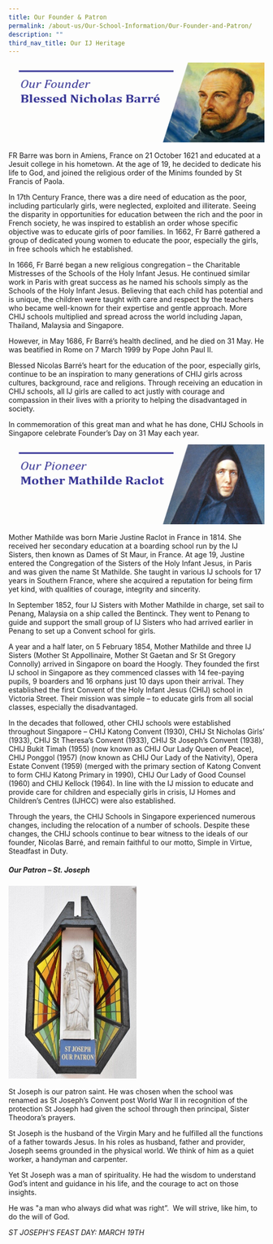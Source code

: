 ```yaml
---
title: Our Founder & Patron
permalink: /about-us/Our-School-Information/Our-Founder-and-Patron/
description: ""
third_nav_title: Our IJ Heritage
---
```

![](/images/About%20us/Our%20IJ%20Heritage/Fatherbarre2.png)

FR Barre was born in Amiens, France on 21 October 1621 and educated at a Jesuit college in his hometown. At the age of 19, he decided to dedicate his life to God, and joined the religious order of the Minims founded by St Francis of Paola.  

In 17th Century France, there was a dire need of education as the poor, including particularly girls, were neglected, exploited and illiterate. Seeing the disparity in opportunities for education between the rich and the poor in French society, he was inspired to establish an order whose specific objective was to educate girls of poor families. In 1662, Fr Barré gathered a group of dedicated young women to educate the poor, especially the girls, in free schools which he established.

In 1666, Fr Barré began a new religious congregation – the Charitable Mistresses of the Schools of the Holy Infant Jesus. He continued similar work in Paris with great success as he named his schools simply as the Schools of the Holy Infant Jesus. Believing that each child has potential and is unique, the children were taught with care and respect by the teachers who became well-known for their expertise and gentle approach. More CHIJ schools multiplied and spread across the world including Japan, Thailand, Malaysia and Singapore.

However, in May 1686, Fr Barré’s health declined, and he died on 31 May. He was beatified in Rome on 7 March 1999 by Pope John Paul II.

Blessed Nicolas Barré’s heart for the education of the poor, especially girls, continue to be an inspiration to many generations of CHIJ girls across cultures, background, race and religions. Through receiving an education in CHIJ schools, all IJ girls are called to act justly with courage and compassion in their lives with a priority to helping the disadvantaged in society.

In commemoration of this great man and what he has done, CHIJ Schools in Singapore celebrate Founder’s Day on 31 May each year.


![](/images/About%20us/Our%20IJ%20Heritage/MMathilde.png)

Mother Mathilde was born Marie Justine Raclot in France in 1814. She received her secondary education at a boarding school run by the IJ Sisters, then known as Dames of St Maur, in France. At age 19, Justine entered the Congregation of the Sisters of the Holy Infant Jesus, in Paris and was given the name St Mathilde. She taught in various IJ schools for 17 years in Southern France, where she acquired a reputation for being firm yet kind, with qualities of courage, integrity and sincerity.

In September 1852, four IJ Sisters with Mother Mathilde in charge, set sail to Penang, Malaysia on a ship called the Bentinck. They went to Penang to guide and support the small group of IJ Sisters who had arrived earlier in Penang to set up a Convent school for girls.

A year and a half later, on 5 February 1854, Mother Mathilde and three IJ Sisters (Mother St Appollinaire, Mother St Gaetan and Sr St Gregory Connolly) arrived in Singapore on board the Hoogly. They founded the first IJ school in Singapore as they commenced classes with 14 fee-paying pupils, 9 boarders and 16 orphans just 10 days upon their arrival. They established the first Convent of the Holy Infant Jesus (CHIJ) school in Victoria Street. Their mission was simple – to educate girls from all social classes, especially the disadvantaged.

In the decades that followed, other CHIJ schools were established throughout Singapore – CHIJ Katong Convent (1930), CHIJ St Nicholas Girls’ (1933), CHIJ St Theresa’s Convent (1933), CHIJ St Joseph’s Convent (1938), CHIJ Bukit Timah (1955) (now known as CHIJ Our Lady Queen of Peace), CHIJ Ponggol (1957) (now known as CHIJ Our Lady of the Nativity), Opera Estate Convent (1959) (merged with the primary section of Katong Convent to form CHIJ Katong Primary in 1990), CHIJ Our Lady of Good Counsel (1960) and CHIJ Kellock (1964). In line with the IJ mission to educate and provide care for children and especially girls in crisis, IJ Homes and Children’s Centres (IJHCC) were also established.

Through the years, the CHIJ Schools in Singapore experienced numerous changes, including the relocation of a number of schools. Despite these changes, the CHIJ schools continue to bear witness to the ideals of our founder, Nicolas Barré, and remain faithful to our motto, Simple in Virtue, Steadfast in Duty.

##### **Our Patron – St. Joseph**

<img style="width:50%;height:50%" src="/images/About%20us/Our%20School%20Information/Our%20Founder%20&%20Patron/A3.jpg">

St Joseph is our patron saint. He was chosen when the school was renamed as St Joseph’s Convent post World War II in recognition of the protection St Joseph had given the school through then principal, Sister Theodora’s prayers.  

St Joseph is the husband of the Virgin Mary and he fulfilled all the functions of a father towards Jesus. In his roles as husband, father and provider, Joseph seems grounded in the physical world. We think of him as a quiet worker, a handyman and carpenter.

  

Yet St Joseph was a man of spirituality. He had the wisdom to understand God’s intent and guidance in his life, and the courage to act on those insights.

  

He was "a man who always did what was right”.  We will strive, like him, to do the will of God.

  

_ST JOSEPH'S FEAST DAY: MARCH 19TH_
